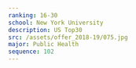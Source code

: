 ```yaml
---
ranking: 16-30
school: New York University
description: US Top30
src: /assets/offer_2018-19/075.jpg
major: Public Health
sequence: 102
---
```

